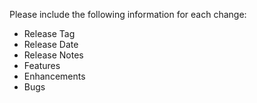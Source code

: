 Please include the following information for each change: 

- Release Tag
- Release Date
- Release Notes
- Features
- Enhancements
- Bugs

